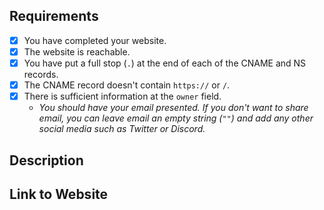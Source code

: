 <!-- To make our job easier, please spend time to review your application before submitting. -->

## Requirements
- [x] You have completed your website.
- [x] The website is reachable.
- [x] You have put a full stop (`.`) at the end of each of the CNAME and NS records. <!-- Example: "google.com." -->
- [x] The CNAME record doesn't contain `https://` or `/`.  <!-- This is not required if you are not using a CNAME record. -->
- [x] There is sufficient information at the `owner` field.
   - *You should have your email presented. If you don't want to share email, you can leave email an empty string (`""`) and add any other social media such as Twitter or Discord.*

## Description
<!-- Please provide a description below of what you will be using the domain for. -->


## Link to Website
<!-- Please provide a link to your website below. -->

